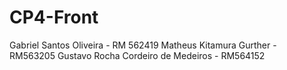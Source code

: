 # CP4-Front
Gabriel Santos Oliveira - RM 562419
Matheus Kitamura Gurther - RM563205
Gustavo Rocha Cordeiro de Medeiros - RM564152